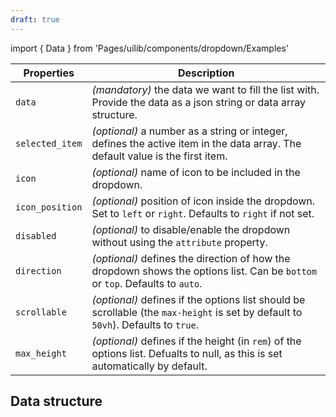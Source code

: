 ```yaml
---
draft: true
---
```


import { Data } from 'Pages/uilib/components/dropdown/Examples'

| Properties      | Description                                                                                                                       |
| --------------- | --------------------------------------------------------------------------------------------------------------------------------- |
| `data`          | _(mandatory)_ the data we want to fill the list with. Provide the data as a json string or data array structure.                  |
| `selected_item` | _(optional)_ a number as a string or integer, defines the active item in the data array. The default value is the first item.     |
| `icon`          | _(optional)_ name of icon to be included in the dropdown.                                                                         |
| `icon_position` | _(optional)_ position of icon inside the dropdown. Set to `left` or `right`. Defaults to `right` if not set.                      |
| `disabled`      | _(optional)_ to disable/enable the dropdown without using the `attribute` property.                                               |
| `direction`     | _(optional)_ defines the direction of how the dropdown shows the options list. Can be `bottom` or `top`. Defaults to `auto`.      |
| `scrollable`    | _(optional)_ defines if the options list should be scrollable (the `max-height` is set by default to `50vh`). Defaults to `true`. |
| `max_height`    | _(optional)_ defines if the height (in `rem`) of the options list. Defualts to null, as this is set automatically by default.     |

## Data structure

<Data />
